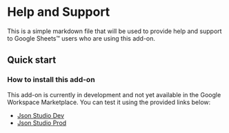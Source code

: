 # Help and Support

This is a simple markdown file that will be used to provide help and support to Google Sheets™ users who are using this add-on.

## Quick start

### How to install this add-on

This add-on is currently in development and not yet available in the Google Workspace Marketplace. You can test it using the provided links below:

- [Json Studio Dev](https://script.google.com/macros/s/AKfycbz7FKpr7krvVbgdsGh8XerHG18C1r1hbzPUPInNXaGG/dev)
- [Json Studio Prod](https://script.google.com/macros/s/AKfycbz7FKpr7krvVbgdsGh8XerHG18C1r1hbzPUPInNXaGG/exec)
